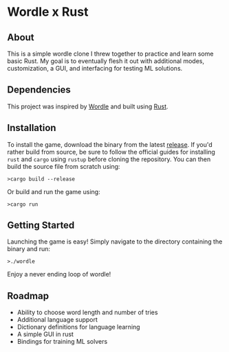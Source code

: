 # Wordle x Rust

## About

This is a simple wordle clone I threw together to practice and learn some basic Rust. My goal is to eventually flesh it out with additional modes, customization, a GUI, and interfacing for testing ML solutions.

## Dependencies

This project was inspired by [Wordle](https://www.rust-lang.org/) and built using [Rust](https://www.rust-lang.org/).

## Installation

To install the game, download the binary from the latest [release](https://github.com/jkhebel/wordle-rust/releases). If you'd rather build from source, be sure to follow the official guides for installing `rust` and `cargo` using `rustup` before cloning the repository. You can then build the source file from scratch using:
```
>cargo build --release
```

Or build and run the game using:
```
>cargo run
```

## Getting Started

Launching the game is easy! Simply navigate to the directory containing the binary and run:
```
>./wordle
```
Enjoy a never ending loop of wordle!

## Roadmap

- Ability to choose word length and number of tries
- Additional language support
- Dictionary definitions for language learning
- A simple GUI in rust
- Bindings for training ML solvers
